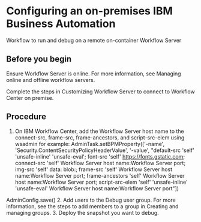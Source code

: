 # Configuring an on-premises IBM Business Automation
Workflow to run
and debug on a remote on-container Workflow Server

## Before you begin

Ensure Workflow Server is online. For more
information, see Managing online and offline workflow servers.

Complete the steps in Customizing Workflow Server to connect to Workflow Center on
premise.

## Procedure

1. On IBM Workflow
Center, add the Workflow Server host name to the connect-src, frame-src,
frame-ancestors, and script-src-elem using wsadmin for example:
AdminTask.setBPMProperty(['-name', 'Security.ContentSecurityPolicyHeaderValue',
'-value', "default-src 'self' 'unsafe-inline' 'unsafe-eval'; font-src 'self'
https://fonts.gstatic.com; connect-src 'self' Workflow Server host name:Workflow Server port; img-src 'self' data: blob:;
frame-src 'self' Workflow Server host
name:Workflow Server port;
frame-ancestors 'self' Workflow Server host
name:Workflow Server port;
script-src-elem 'self' 'unsafe-inline' 'unsafe-eval' Workflow Server host name:Workflow Server port"])

AdminConfig.save()
2. Add users to the Debug user group. For more information, see the steps to add members to a
group in Creating and managing groups.
3. Deploy the snapshot you want to debug.